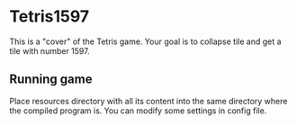 # Tetris1597

This is a "cover" of the Tetris game. Your goal is to collapse tile and get a tile with number 1597.

## Running game
Place resources directory with all its content into the same directory where the compiled program is.
You can modify some settings in config file.
